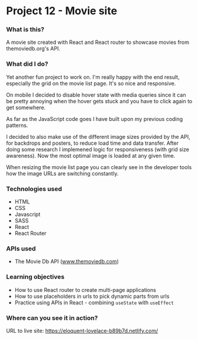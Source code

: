 # Project 12 - Movie site

### What is this?

A movie site created with React and React router to showcase movies from themoviedb.org's API.

### What did I do?

Yet another fun project to work on. I'm really happy with the end result, especially the grid on the movie list page. It's so nice and responsive.

On mobile I decided to disable hover state with media queries since it can be pretty annoying when the hover gets stuck and you have to click again to get somewhere.

As far as the JavaScript code goes I have built upon my previous coding patterns.

I decided to also make use of the different image sizes provided by the API, for backdrops and posters, to reduce load time and data transfer. After doing some research I implemened logic for responsiveness (with grid size awareness). Now the most optimal image is loaded at any given time.

When resizing the movie list page you can clearly see in the developer tools how the image URLs are switching constantly.

### Technologies used

- HTML
- CSS
- Javascript
- SASS
- React
- React Router

### APIs used

- The Movie Db API (www.themoviedb.com)

### Learning objectives

- How to use React router to create multi-page applications
- How to use placeholders in urls to pick dynamic parts from urls
- Practice using APIs in React - combining `useState` with `useEffect`

### Where can you see it in action?

URL to live site: https://eloquent-lovelace-b89b7d.netlify.com/
